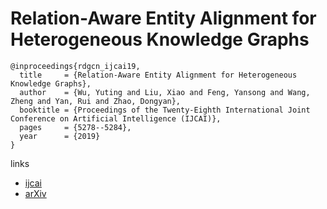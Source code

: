 # Relation-Aware Entity Alignment for Heterogeneous Knowledge Graphs

```
@inproceedings{rdgcn_ijcai19,
  title     = {Relation-Aware Entity Alignment for Heterogeneous Knowledge Graphs},
  author    = {Wu, Yuting and Liu, Xiao and Feng, Yansong and Wang, Zheng and Yan, Rui and Zhao, Dongyan},
  booktitle = {Proceedings of the Twenty-Eighth International Joint Conference on Artificial Intelligence (IJCAI)},
  pages     = {5278--5284},
  year      = {2019}
}
```

links
- [ijcai](https://www.ijcai.org/proceedings/2019/733)
- [arXiv](https://arxiv.org/abs/1908.08210)
